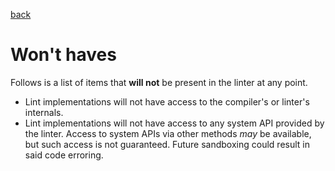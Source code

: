 [back](../README.md)

# Won't haves

Follows is a list of items that **will not** be present in the linter at any point.

- Lint implementations will not have access to the compiler's or linter's internals.
- Lint implementations will not have access to any system API provided by the linter. Access to system APIs via other methods _may_ be available, but such access is not guaranteed. Future sandboxing could result in said code erroring.

